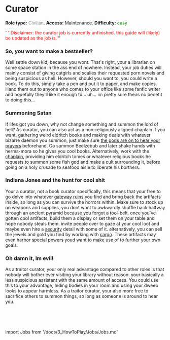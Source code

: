 # Curator
**Role type:** <font color= "#808080">Civilian</font>. **Access:** Maintenance. **Difficulty:** <font color="Green">easy</font>

'<font color="red"> ''Disclaimer: the curator job is currently unfinished. this guide will (likely) be updated as the job is.''</font>'


### So, you want to make a bestseller?

Well settle down kid, because you wont. That's right, your a librarian on some space station in the ass end of nowhere. Instead, your job duties will mainly consist of giving catgirls and scalies their requested porn novels and being suspicious as hell. However, should you want to, you could write a book. To do this, simply take a pen and put it to paper, and make copies. Hand them out to anyone who comes to your office like some fanfic writer and hopefully they'll like it enough to... uh... im pretty sure theirs no benefit to doing this...



### Summoning Satan

If lifes got you down, why not change something and summon the lord of hell? As curator, you can also act as a non-religiously aligned chaplain if you want, gathering weird eldritch books and making deals with whatever bizarre daemon you summon, just make sure [the gods are on to hear your prayers](\4_Univers\Other\Jokes\So-close-to-impossible-that-it-might-as-well-not-even-exist.md) beforehand. Go summon Beelzebub and later shake hands with herma-mora so he gives you cool books. Alternatively, work with the [chaplain](\3_HowToPlay\Jobs\Civilian_roles\Entertainment_Roles\Chaplain.md), providing him eldritch tomes or whatever religious books he requests to summon some fish god and make a cult surrounding it, before going on a holy crusade to seafood aisle to liberate his borthers.



### Indiana Jones and the hunt for cool shit

Your a curator, not a book curator specifically, this means that your free to go delve into whatever [gateway ruins](Gateway-maps.md) you find and bring back the artifacts inside, so long as you can survive the horrors within. Make sure to stock up on weapons and supplies, you dont want to awkwardly shuffle back halfway through an ancient pyramid because you forgot a tool-belt. once you've gotten cool artifacts, build them a display or set them on your table and hope nobody steals them. invite people over to gaze at your cool loot and maybe even hire a [security](Security.md) detail with some of it. alternatively, you can sell the jewels and gold you find by working with [cargo](\3_HowToPlay\Jobs\Cargo_roles\Cargo-Technician.md). These artifacts may even harbor special powers youd want to make use of to further your own goals.



### Oh damn it, Im evil!

As a traitor curator, your only real advantage compared to other roles is that nobody will bother ever visiting your library without reason. your basically a less suspicious assistant with the same amount of access. You could use this to your advantage, hiding bodies in your room and using your dweeb looks to appear harmless. As a traitor curator, your also more free to sacrifice others to summon things, so long as someone is around to hear you.

  <br/>
<br/>
<br/>

import Jobs from '/docs/3_HowToPlay/Jobs/Jobs.md'

<Jobs />

